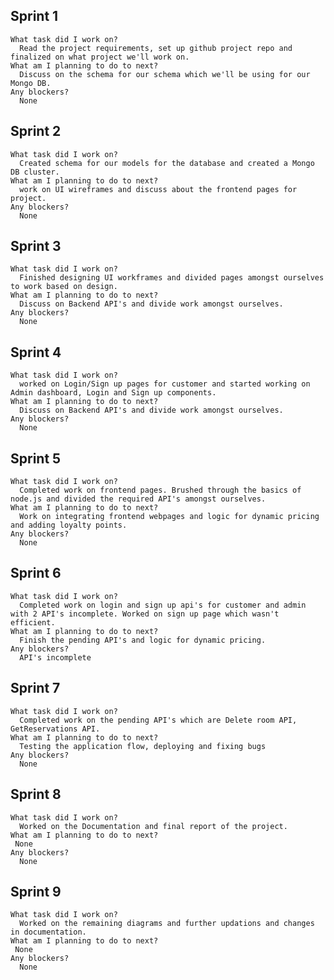 
## Sprint 1
    
    What task did I work on?
      Read the project requirements, set up github project repo and finalized on what project we'll work on.
    What am I planning to do to next? 
      Discuss on the schema for our schema which we'll be using for our Mongo DB.
    Any blockers?
      None
     
## Sprint 2
    
    What task did I work on? 
      Created schema for our models for the database and created a Mongo DB cluster.
    What am I planning to do to next? 
      work on UI wireframes and discuss about the frontend pages for project.
    Any blockers?
      None

## Sprint 3
    
    What task did I work on? 
      Finished designing UI workframes and divided pages amongst ourselves to work based on design.
    What am I planning to do to next? 
      Discuss on Backend API's and divide work amongst ourselves.
    Any blockers? 
      None
       
## Sprint 4
    
    What task did I work on? 
      worked on Login/Sign up pages for customer and started working on Admin dashboard, Login and Sign up components.
    What am I planning to do to next? 
      Discuss on Backend API's and divide work amongst ourselves.
    Any blockers? 
      None
      
## Sprint 5
    
    What task did I work on? 
      Completed work on frontend pages. Brushed through the basics of node.js and divided the required API's amongst ourselves.
    What am I planning to do to next? 
      Work on integrating frontend webpages and logic for dynamic pricing and adding loyalty points.
    Any blockers? 
      None

## Sprint 6
    
    What task did I work on? 
      Completed work on login and sign up api's for customer and admin with 2 API's incomplete. Worked on sign up page which wasn't efficient.
    What am I planning to do to next? 
      Finish the pending API's and logic for dynamic pricing. 
    Any blockers? 
      API's incomplete
      
      
## Sprint 7
    
    What task did I work on? 
      Completed work on the pending API's which are Delete room API, GetReservations API. 
    What am I planning to do to next? 
      Testing the application flow, deploying and fixing bugs
    Any blockers? 
      None
      
## Sprint 8
    
    What task did I work on? 
      Worked on the Documentation and final report of the project.
    What am I planning to do to next? 
     None
    Any blockers? 
      None
      
## Sprint 9
    
    What task did I work on? 
      Worked on the remaining diagrams and further updations and changes in documentation.
    What am I planning to do to next? 
     None
    Any blockers? 
      None
